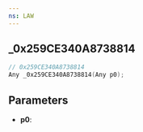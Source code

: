 ```yaml
---
ns: LAW
---
```

## _0x259CE340A8738814

```c
// 0x259CE340A8738814
Any _0x259CE340A8738814(Any p0);
```

## Parameters
* **p0**:
